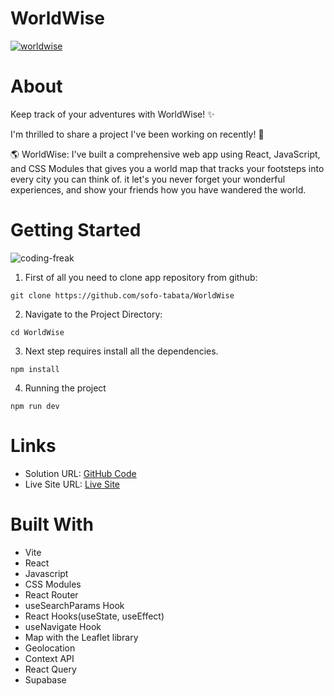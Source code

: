 # WorldWise

[![worldwise](https://github.com/sofo-tabata/WorldWise/assets/135848019/984885f0-fb5d-4112-b6b0-edeb9b475af5)](https://world-wise-project-app.vercel.app/)

# About

Keep track of your adventures with WorldWise! ✨

I'm thrilled to share a project I've been working on recently! 🚀

🌎 WorldWise: I've built a comprehensive web app using React, JavaScript, and CSS Modules that gives you a world map that tracks your footsteps into every city you can think of. it let's you never forget your wonderful experiences, and show your friends how you have wandered the world.

# Getting Started

![coding-freak](https://github.com/sofo-tabata/WorldWise/assets/135848019/9cfbbbfe-46b7-4969-9f1b-b4021b1cbfb4)

1. First of all you need to clone app repository from github:
   
```
git clone https://github.com/sofo-tabata/WorldWise
```

2. Navigate to the Project Directory:

```
cd WorldWise
```

3. Next step requires install all the dependencies.
   
```
npm install
```

4. Running the project
   
```
npm run dev
```
# Links

+ Solution URL: [GitHub Code](https://github.com/sofo-tabata/WorldWise)
+ Live Site URL: [Live Site](https://world-wise-project-app.vercel.app)

# Built With

+ Vite
+ React
+ Javascript
+ CSS Modules 
+ React Router
+ useSearchParams Hook
+ React Hooks(useState, useEffect)
+ useNavigate Hook
+ Map with the Leaflet library
+ Geolocation
+ Context API
+ React Query
+ Supabase
